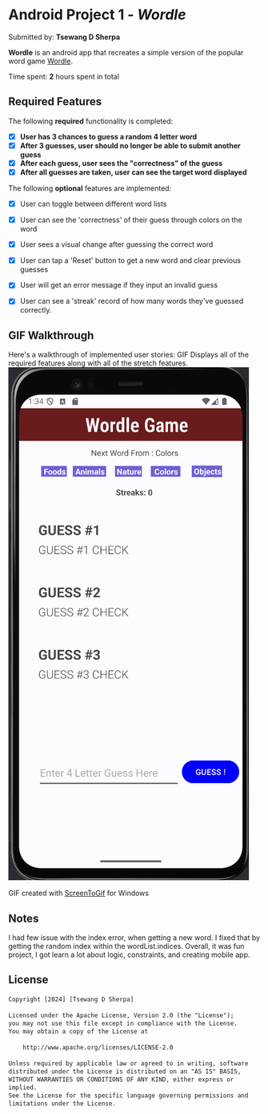 # Android Project 1 - *Wordle*

Submitted by: **Tsewang D Sherpa**

**Wordle** is an android app that recreates a simple version of the popular word game [Wordle](https://www.nytimes.com/games/wordle/index.html).

Time spent: **2** hours spent in total

## Required Features

The following **required** functionality is completed:

- [X] **User has 3 chances to guess a random 4 letter word**
- [X] **After 3 guesses, user should no longer be able to submit another guess**
- [X] **After each guess, user sees the "correctness" of the guess**
- [X] **After all guesses are taken, user can see the target word displayed**

The following **optional** features are implemented:

- [X] User can toggle between different word lists
- [X] User can see the 'correctness' of their guess through colors on the word
- [X] User sees a visual change after guessing the correct word
- [X] User can tap a 'Reset' button to get a new word and clear previous guesses
- [X] User will get an error message if they input an invalid guess
- [X] User can see a 'streak' record of how many words they've guessed correctly.


## GIF Walkthrough

Here's a walkthrough of implemented user stories:
GIF Displays all of the required features along with all of the stretch features.
<img src='./WordleGIF.gif' title='Video Walkthrough'  alt='Video Walkthrough' />

<!-- Replace this with whatever GIF tool you used! -->
GIF created with 
[ScreenToGif](https://www.screentogif.com/) for Windows


## Notes
I had few issue with the index error, when getting a new word. I fixed that by getting the random index within the wordList.indices. 
Overall, it was fun project, I got learn a lot about logic, constraints, and creating mobile app. 

## License

    Copyright [2024] [Tsewang D Sherpa]

    Licensed under the Apache License, Version 2.0 (the "License");
    you may not use this file except in compliance with the License.
    You may obtain a copy of the License at

        http://www.apache.org/licenses/LICENSE-2.0

    Unless required by applicable law or agreed to in writing, software
    distributed under the License is distributed on an "AS IS" BASIS,
    WITHOUT WARRANTIES OR CONDITIONS OF ANY KIND, either express or implied.
    See the License for the specific language governing permissions and
    limitations under the License.
